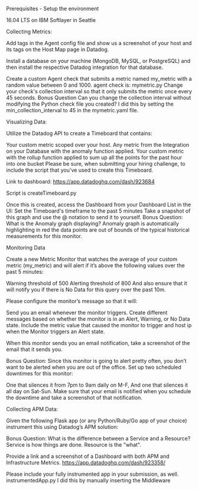 Prerequisites - Setup the environment

16.04 LTS on IBM Softlayer in Seattle
<img1a>
<img1b>

Collecting Metrics:

Add tags in the Agent config file and show us a screenshot of your host and its tags on the Host Map page in Datadog.
<img2a>
<img2b>

Install a database on your machine (MongoDB, MySQL, or PostgreSQL) and then install the respective Datadog integration for that database.
<img3>

Create a custom Agent check that submits a metric named my_metric with a random value between 0 and 1000.
    agent check is:  mymetric.py
Change your check's collection interval so that it only submits the metric once every 45 seconds.
    <img4>
Bonus Question Can you change the collection interval without modifying the Python check file you created?
    I did this by setting the min_collection_interval to 45 in the mymetric.yaml file.

Visualizing Data:

Utilize the Datadog API to create a Timeboard that contains:

Your custom metric scoped over your host.
Any metric from the Integration on your Database with the anomaly function applied.
Your custom metric with the rollup function applied to sum up all the points for the past hour into one bucket
Please be sure, when submitting your hiring challenge, to include the script that you've used to create this Timeboard.

Link to dashboard:
https://app.datadoghq.com/dash/923684

Script is createTimeboard.py

Once this is created, access the Dashboard from your Dashboard List in the UI:
Set the Timeboard's timeframe to the past 5 minutes
Take a snapshot of this graph and use the @ notation to send it to yourself.
  <img6>
Bonus Question: What is the Anomaly graph displaying?
    Anomaly graph is automatically highlighting in red the data points are out of bounds of the typical historical measurements for this monitor.
<img7>

Monitoring Data

Create a new Metric Monitor that watches the average of your custom metric (my_metric) and will alert if it’s above the following values over the past 5 minutes:

Warning threshold of 500
Alerting threshold of 800
And also ensure that it will notify you if there is No Data for this query over the past 10m.
<img8a>

Please configure the monitor’s message so that it will:

Send you an email whenever the monitor triggers.
Create different messages based on whether the monitor is in an Alert, Warning, or No Data state.
Include the metric value that caused the monitor to trigger and host ip when the Monitor triggers an Alert state.
<img8b>

When this monitor sends you an email notification, take a screenshot of the email that it sends you.
<img9>

Bonus Question: Since this monitor is going to alert pretty often, you don’t want to be alerted when you are out of the office. Set up two scheduled downtimes for this monitor:

One that silences it from 7pm to 9am daily on M-F,
<img10a>
And one that silences it all day on Sat-Sun.
<img10b>
Make sure that your email is notified when you schedule the downtime and take a screenshot of that notification.
<img10c>

Collecting APM Data:

Given the following Flask app (or any Python/Ruby/Go app of your choice) instrument this using Datadog’s APM solution:

Bonus Question: What is the difference between a Service and a Resource?
   Service is how things are done.  Resource is the "what".

Provide a link and a screenshot of a Dashboard with both APM and Infrastructure Metrics.
   https://app.datadoghq.com/dash/923358/
   <img11>
   
Please include your fully instrumented app in your submission, as well.
   instrumentedApp.py 
   I did this by manually inserting the Middleware
